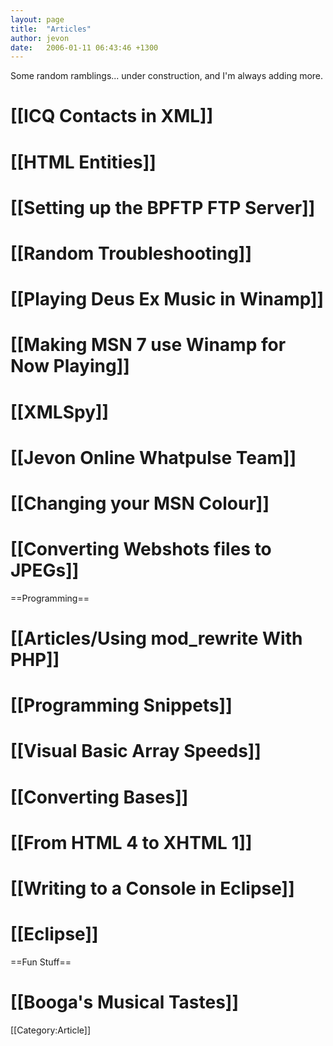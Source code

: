 ```yaml
---
layout: page
title:  "Articles"
author: jevon
date:   2006-01-11 06:43:46 +1300
---
```


Some random ramblings... under construction, and I'm always adding more.

# [[ICQ Contacts in XML]]
# [[HTML Entities]]
# [[Setting up the BPFTP FTP Server]]
# [[Random Troubleshooting]]
# [[Playing Deus Ex Music in Winamp]]
# [[Making MSN 7 use Winamp for Now Playing]]
# [[XMLSpy]]
# [[Jevon Online Whatpulse Team]]
# [[Changing your MSN Colour]]
# [[Converting Webshots files to JPEGs]]

==Programming==
# [[Articles/Using mod_rewrite With PHP]]
# [[Programming Snippets]]
# [[Visual Basic Array Speeds]]
# [[Converting Bases]]
# [[From HTML 4 to XHTML 1]]
# [[Writing to a Console in Eclipse]]
# [[Eclipse]]

==Fun Stuff==
# [[Booga's Musical Tastes]]

[[Category:Article]]
